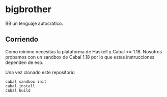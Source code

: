 bigbrother
==========

BB un lenguaje autocrático.

Corriendo
----------

Como mínimo necesitas la plataforma de Haskell y Cabal >= 1.18. Nosotros probamos con un sandbox de Cabal 1.18 por lo que estas instrucciones dependen de eso.

Una vez clonado este repositorio

~~~
cabal sandbox init
cabal install 
cabal build
~~~


